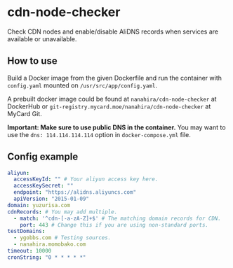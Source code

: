 # cdn-node-checker

Check CDN nodes and enable/disable AliDNS records when services are available or unavailable.

## How to use

Build a Docker image from the given Dockerfile and run the container with `config.yaml` mounted on `/usr/src/app/config.yaml`.

A prebuilt docker image could be found at `nanahira/cdn-node-checker` at DockerHub or `git-registry.mycard.moe/nanahira/cdn-node-checker` at MyCard Git.

**Important: Make sure to use public DNS in the container.** You may want to use the `dns: 114.114.114.114` option in `docker-compose.yml` file.

## Config example

```yaml
aliyun:
  accessKeyId: "" # Your aliyun access key here.
  accessKeySecret: ""
  endpoint: "https://alidns.aliyuncs.com"
  apiVersion: "2015-01-09"
domain: yuzurisa.com
cdnRecords: # You may add multiple.
  - match: '^cdn-[-a-zA-Z]+$' # The matching domain records for CDN.
    port: 443 # Change this if you are using non-standard ports.
testDomains:
  - ygobbs.com # Testing sources.
  - nanahira.momobako.com
timeout: 10000
cronString: "0 * * * * *"

```
